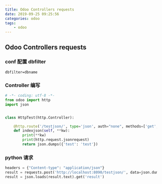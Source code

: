 ```yaml
---
title: Odoo Controllers requests
date: 2019-09-25 09:25:56
categories: odoo
tags:
    - odoo
---
```


## Odoo Controllers requests

### conf 配置 dbfilter

`dbfilter=dbname`

### Controller 编写

```python
# -*- coding: utf-8 -*-
from odoo import http
import json


class HttpTest(http.Controller):

    @http.route('/testjson/', type='json', auth="none", methods=['get', 'post'])
    def indexjson(self, **kw):
        print(**kw)
        print(http.request.jsonrequest)
        return json.dumps({'test': 'test'})
```

### python 请求

```python
headers = {"Content-type": "application/json"}
result = requests.post('http://localhost:8090/testjson/', data=json.dumps({'1': '1'}), headers=headers)
result = json.loads(result.text).get('result')
```
